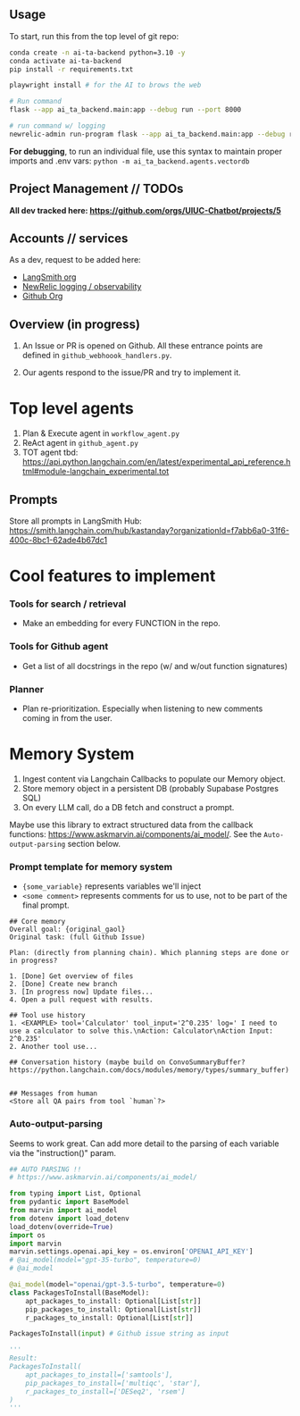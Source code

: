 ## Usage

To start, run this from the top level of git repo:
```bash
conda create -n ai-ta-backend python=3.10 -y
conda activate ai-ta-backend
pip install -r requirements.txt

playwright install # for the AI to brows the web

# Run command
flask --app ai_ta_backend.main:app --debug run --port 8000
```

```bash
# run command w/ logging
newrelic-admin run-program flask --app ai_ta_backend.main:app --debug run --port 8000
```

**For debugging**, to run an individual file, use this syntax to maintain proper imports and .env vars: `python -m ai_ta_backend.agents.vectordb`

## Project Management // TODOs

**All dev tracked here: https://github.com/orgs/UIUC-Chatbot/projects/5**

## Accounts // services 

As a dev, request to be added here:
* [LangSmith org](https://smith.langchain.com/o/f7abb6a0-31f6-400c-8bc1-62ade4b67dc1)
* [NewRelic logging / observability](https://one.newrelic.com/admin-portal/organizations/users-list?account=4209060&begin=1698180809228&end=1698180929228&state=5be3d246-c297-3140-1cb9-d6cc0aa1af17)
* [Github Org](https://github.com/UIUC-Chatbot)

## Overview (in progress)

1. An Issue or PR is opened on Github. All these entrance points are defined in `github_webhoook_handlers.py`.

2. Our agents respond to the issue/PR and try to implement it.

# Top level agents
1. Plan & Execute agent in `workflow_agent.py`
1. ReAct agent in `github_agent.py`
1. TOT agent tbd: https://api.python.langchain.com/en/latest/experimental_api_reference.html#module-langchain_experimental.tot

## Prompts
Store all prompts in LangSmith Hub: https://smith.langchain.com/hub/kastanday?organizationId=f7abb6a0-31f6-400c-8bc1-62ade4b67dc1


# Cool features to implement

### Tools for search / retrieval

* Make an embedding for every FUNCTION in the repo.

### Tools for Github agent

* Get a list of all docstrings in the repo (w/ and w/out function signatures)

### Planner

* Plan re-prioritization. Especially when listening to new comments coming in from the user.

# Memory System

1. Ingest content via Langchain Callbacks to populate our Memory object.
2. Store memory object in a persistent DB (probably Supabase Postgres SQL)
3. On every LLM call, do a DB fetch and construct a prompt.

Maybe use this library to extract structured data from the callback functions: https://www.askmarvin.ai/components/ai_model/. See the `Auto-output-parsing` section below.

### Prompt template for memory system
* `{some_variable}` represents variables we'll inject
* `<some comment>` represents comments for us to use, not to be part of the final prompt. 

```text
## Core memory 
Overall goal: {original_gaol}
Original task: (full Github Issue)

Plan: (directly from planning chain). Which planning steps are done or in progress? 

1. [Done] Get overview of files
2. [Done] Create new branch
3. [In progress now] Update files...
4. Open a pull request with results.

## Tool use history 
1. <EXAMPLE> tool='Calculator' tool_input='2^0.235' log=' I need to use a calculator to solve this.\nAction: Calculator\nAction Input: 2^0.235'
2. Another tool use... 

## Conversation history (maybe build on ConvoSummaryBuffer? https://python.langchain.com/docs/modules/memory/types/summary_buffer)


## Messages from human
<Store all QA pairs from tool `human`?>
```

### Auto-output-parsing 

Seems to work great. Can add more detail to the parsing of each variable via the "instruction()" param. 

```python
## AUTO PARSING !! 
# https://www.askmarvin.ai/components/ai_model/

from typing import List, Optional
from pydantic import BaseModel
from marvin import ai_model
from dotenv import load_dotenv
load_dotenv(override=True)
import os
import marvin 
marvin.settings.openai.api_key = os.environ['OPENAI_API_KEY']
# @ai_model(model="gpt-35-turbo", temperature=0)
# @ai_model

@ai_model(model="openai/gpt-3.5-turbo", temperature=0)
class PackagesToInstall(BaseModel):
    apt_packages_to_install: Optional[List[str]]
    pip_packages_to_install: Optional[List[str]]
    r_packages_to_install: Optional[List[str]]

PackagesToInstall(input) # Github issue string as input

'''
Result:
PackagesToInstall(
    apt_packages_to_install=['samtools'], 
    pip_packages_to_install=['multiqc', 'star'], 
    r_packages_to_install=['DESeq2', 'rsem']
)
'''
```